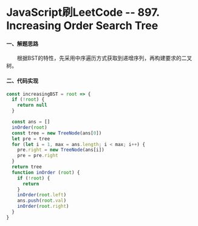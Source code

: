 # JavaScript刷LeetCode -- 897. Increasing Order Search Tree

#### 一、解题思路

  &emsp;&emsp;根据BST的特性，先采用中序遍历方式获取到递增序列，再构建要求的二叉树。

#### 二、代码实现

```JavaScript
const increasingBST = root => {
  if (!root) {
    return null
  }

  const ans = []
  inOrder(root)
  const tree = new TreeNode(ans[0])
  let pre = tree
  for (let i = 1, max = ans.length; i < max; i++) {
    pre.right = new TreeNode(ans[i])
    pre = pre.right
  }
  return tree
  function inOrder (root) {
    if (!root) {
      return
    }
    inOrder(root.left)
    ans.push(root.val)
    inOrder(root.right)
  }
}
```